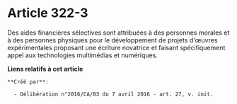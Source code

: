 # Article 322-3

Des aides financières sélectives sont attribuées à des personnes morales et à des personnes physiques pour le développement
de projets d'œuvres expérimentales proposant une écriture novatrice et faisant spécifiquement appel aux technologies
multimédias et numériques.

**Liens relatifs à cet article**

	**Créé par**:

	  - Délibération n°2016/CA/03 du 7 avril 2016 - art. 27, v. init.
